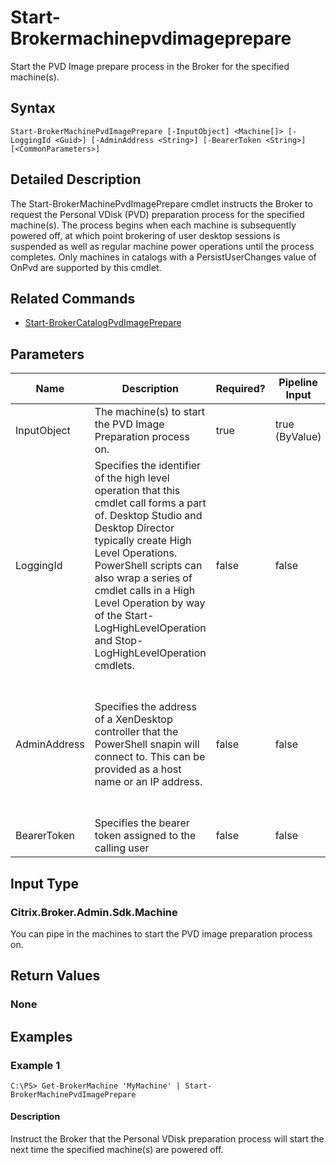 ﻿
# Start-Brokermachinepvdimageprepare
Start the PVD Image prepare process in the Broker for the specified machine(s).
## Syntax
```
Start-BrokerMachinePvdImagePrepare [-InputObject] <Machine[]> [-LoggingId <Guid>] [-AdminAddress <String>] [-BearerToken <String>] [<CommonParameters>]
```
## Detailed Description
The Start-BrokerMachinePvdImagePrepare cmdlet instructs the Broker to request the Personal VDisk (PVD) preparation process for the specified machine(s). The process begins when each machine is subsequently powered off, at which point brokering of user desktop sessions is suspended as well as regular machine power operations until the process completes. Only machines in catalogs with a PersistUserChanges value of OnPvd are supported by this cmdlet.


## Related Commands

* [Start-BrokerCatalogPvdImagePrepare](./Start-BrokerCatalogPvdImagePrepare/)
## Parameters
| Name   | Description | Required? | Pipeline Input | Default Value |
| --- | --- | --- | --- | --- |
| InputObject | The machine(s) to start the PVD Image Preparation process on. | true | true (ByValue) |  |
| LoggingId | Specifies the identifier of the high level operation that this cmdlet call forms a part of. Desktop Studio and Desktop Director typically create High Level Operations. PowerShell scripts can also wrap a series of cmdlet calls in a High Level Operation by way of the Start-LogHighLevelOperation and Stop-LogHighLevelOperation cmdlets. | false | false |  |
| AdminAddress | Specifies the address of a XenDesktop controller that the PowerShell snapin will connect to. This can be provided as a host name or an IP address. | false | false | Localhost. Once a value is provided by any cmdlet, this value will become the default. |
| BearerToken | Specifies the bearer token assigned to the calling user | false | false |  |

## Input Type

### Citrix.Broker.Admin.Sdk.Machine
You can pipe in the machines to start the PVD image preparation process on.
## Return Values

### None

## Examples

### Example 1
```
C:\PS> Get-BrokerMachine 'MyMachine' | Start-BrokerMachinePvdImagePrepare
```
#### Description
Instruct the Broker that the Personal VDisk preparation process will start the next time the specified machine(s) are powered off.
